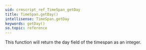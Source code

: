 ```yaml
---
uid: crmscript_ref_TimeSpan_getDay
title: TimeSpan.getDay()
intellisense: TimeSpan.getDay
keywords: getDay()
so.topic: reference
---
```


This function will return the day field of the timespan as an integer.


